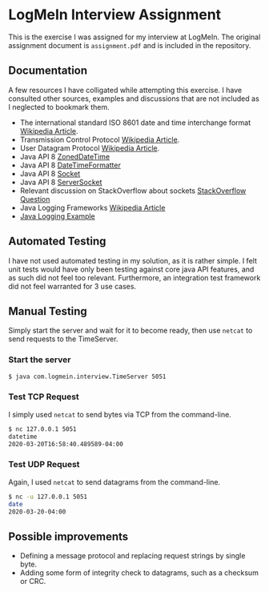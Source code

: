 # LogMeIn Interview Assignment

This is the exercise I was assigned for my interview at LogMeIn.
The original assignment document is `assignment.pdf` and is included in the repository.

## Documentation

A few resources I have colligated while attempting this exercise. I have consulted other sources, examples and discussions that are not included as I neglected to bookmark them.

* The international standard ISO 8601 date and time interchange format [Wikipedia Article](https://en.wikipedia.org/wiki/ISO_8601).
* Transmission Control Protocol [Wikipedia Article](https://en.wikipedia.org/wiki/Transmission_Control_Protocol).
* User Datagram Protocol [Wikipedia Article](https://en.wikipedia.org/wiki/User_Datagram_Protocol).
* Java API 8 [ZonedDateTime](https://docs.oracle.com/javase/8/docs/api/java/time/ZonedDateTime.html)
* Java API 8 [DateTimeFormatter](https://docs.oracle.com/javase/8/docs/api/java/time/ZonedDateTime.html)
* Java API 8 [Socket](https://docs.oracle.com/javase/8/docs/api/java/net/Socket.html)
* Java API 8 [ServerSocket](https://docs.oracle.com/javase/8/docs/api/java/net/ServerSocket.html)
* Relevant discussion on StackOverflow about sockets [StackOverflow Question](https://stackoverflow.com/questions/10240694/java-socket-api-how-to-tell-if-a-connection-has-been-closed/10241044#10241044)
* Java Logging Frameworks [Wikipedia Article](https://en.wikipedia.org/wiki/Java_logging_framework)
* [Java Logging Example](https://examples.javacodegeeks.com/core-java/util/logging/java-util-logging-example/)

## Automated Testing

I have not used automated testing in my solution, as it is rather simple. I felt unit tests would have only been testing against core java API features, and as such did not feel too relevant. Furthermore, an integration test framework did not feel warranted for 3 use cases.

## Manual Testing

Simply start the server and wait for it to become ready, then use `netcat` to send requests to the TimeServer.

### Start the server

```sh
$ java com.logmein.interview.TimeServer 5051
```

### Test TCP Request

I simply used `netcat` to send bytes via TCP from the command-line.

```sh
$ nc 127.0.0.1 5051
datetime
2020-03-20T16:58:40.489589-04:00
```

### Test UDP Request

Again, I used `netcat` to send datagrams from the command-line.

```sh
$ nc -u 127.0.0.1 5051
date
2020-03-20-04:00
```

## Possible improvements

* Defining a message protocol and replacing request strings by single byte.
* Adding some form of integrity check to datagrams, such as a checksum or CRC.